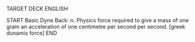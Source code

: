 TARGET DECK
ENGLISH

START
Basic
Dyne
Back: n. Physics force required to give a mass of one gram an acceleration of one centimetre per second per second. [greek dunamis force]
END
